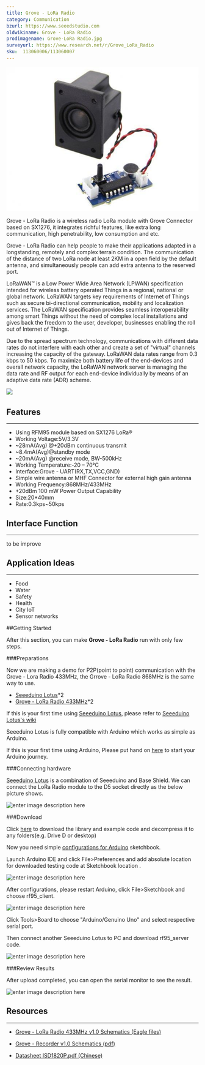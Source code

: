 ```yaml
---
title: Grove - LoRa Radio
category: Communication
bzurl: https://www.seeedstudio.com
oldwikiname: Grove - LoRa Radio
prodimagename: Grove-LoRa Radio.jpg
surveyurl: https://www.research.net/r/Grove_LoRa_Radio
sku:  113060006/113060007
---
```


![](https://github.com/SeeedDocument/Grove_Recorder/raw/master/img/Grove-Recoder.jpg)

Grove - LoRa Radio is a wireless radio LoRa module with Grove Connector based on SX1276, it integrates richful features, like extra long communication, high penetrability, low consumption and etc.

Grove - LoRa Radio can help people to make their applications adapted in a longstanding, remotely and complex terrain condition. The communication of the distance of two LoRa node at least 2KM in a open field by the default antenna, and simultaneously people can add extra antenna to the reserved port.

LoRaWAN™ is a Low Power Wide Area Network (LPWAN) specification intended for wireless battery operated Things in a regional, national or global network. LoRaWAN targets key requirements of Internet of Things such as secure bi-directional communication, mobility and localization services. The LoRaWAN specification provides seamless interoperability among smart Things without the need of complex local installations and gives back the freedom to the user, developer, businesses enabling the roll out of Internet of Things.

Due to the spread spectrum technology, communications with different data rates do not interfere with each other and create a set of "virtual" channels increasing the capacity of the gateway. LoRaWAN data rates range from 0.3 kbps to 50 kbps. To maximize both battery life of the end-devices and overall network capacity, the LoRaWAN network server is managing the data rate and RF output for each end-device individually by means of an adaptive data rate (ADR) scheme.


[![](https://github.com/SeeedDocument/Seeed-WiKi/raw/master/docs/images/300px-Get_One_Now_Banner-ragular.png)](https://www.seeedstudio.com)

##  Features
---
- Using RFM95 module based on SX1276 LoRa®
- Working Voltage:5V/3.3V
- ~28mA(Avg) @+20dBm continuous transmit
- ~8.4mA(Avg)@standby mode
- ~20mA(Avg) @receive mode, BW-500kHz
- Working Temperature:-20 – 70℃
- Interface:Grove - UART(RX,TX,VCC,GND)
- Simple wire antenna or MHF Connector for external high gain antenna
- Working Frequency:868MHz/433MHz
- +20dBm 100 mW Power Output Capability
- Size:20*40mm
- Rate:0.3kps~50kps

##  Interface Function
---
to be improve

## Application Ideas
---
- Food
- Water
- Safety
- Health
- City IoT
- Sensor networks

##Getting Started

After this section, you can make **Grove - LoRa Radio** run with only few steps.

###Preparations

Now we are making a demo for P2P(point to point) communication with the Grove - Lora Radio 433MHz, the Grrove - LoRa Radio 868MHz is the same way to use.

* [Seeeduino Lotus](https://www.seeedstudio.com/Seeeduino-Lotus-ATMega328-Board-with-Grove-Interface-p-1942.html)*2
* [Grove - LoRa Radio 433MHz](https://www.seeedstudio.com/)*2


If this is your first time using [Seeeduino Lotus](https://www.seeedstudio.com/Seeeduino-Lotus-ATMega328-Board-with-Grove-Interface-p-1942.html), please refer to [Seeeduino Lotus's wiki](http://www.seeedstudio.com/wiki/Seeeduino_Lotus_v1.0)

Seeeduino Lotus is fully compatible with Arduino which works as simple as Arduino.

If this is your first time using Arduino, Please put hand on [here](http://arduino.cc) to start your Arduino journey.

###Connecting hardware

[Seeeduino Lotus](https://www.seeedstudio.com/Seeeduino-Lotus-ATMega328-Board-with-Grove-Interface-p-1942.html) is a combination of Seeeduino and Base Shield. We can connect the LoRa Radio module to the D5 socket directly as the below picture shows.

![enter image description here](https://raw.githubusercontent.com/SeeedDocument/Grove_LoRa_Radio/master/img/demo.jpg)


###Download

Click [here](https://github.com/WayenWeng/Grove_Lora_433MHz_to_915MHz_RF) to download the library and example code and decompress it to any folders(e.g. Drive D or desktop)

Now you need simple [configurations for Arduino](https://seeeddoc.github.io/Sketchbook%E7%9A%84%E4%BD%BF%E7%94%A8) sketchbook.

Launch Arduino IDE and click File>Preferences and add absolute location for downloaded testing code at Sketchbook location .

![enter image description here](https://raw.githubusercontent.com/SeeedDocument/Grove_LoRa_Radio/master/img/perference.jpg)

After configurations, please restart Arduino, click File>Sketchbook and choose rf95_client.

![enter image description here](https://raw.githubusercontent.com/SeeedDocument/Grove_LoRa_Radio/master/img/down_client.jpg)

Click Tools>Board to choose "Arduino/Genuino Uno" and select respective serial port.

Then connect another Seeeduino Lotus to PC and download rf95_server code.

![enter image description here](https://raw.githubusercontent.com/SeeedDocument/Grove_LoRa_Radio/master/img/down_server.jpg)


###Review Results

After upload completed, you can open the serial monitor to see the result.

![enter image description here](https://raw.githubusercontent.com/SeeedDocument/Grove_LoRa_Radio/master/img/result.jpg)

##  Resources
---
*   [Grove - LoRa Radio 433MHz v1.0 Schematics (Eagle files)](https://github.com/SeeedDocument/Grove_LoRa_Radio/blob/master/res/Grove%20-%20LoRa%20Radio%20433MHz%20v1.0.brd)

*   [Grove - Recorder v1.0 Schematics (pdf)](https://github.com/SeeedDocument/Grove_Recorder/raw/master/res/Grove-Recorder_v1.0.pdf)

*   [Datasheet ISD1820P.pdf (Chinese)](https://github.com/SeeedDocument/Grove_Recorder/raw/master/res/ISD1820P.pdf)
